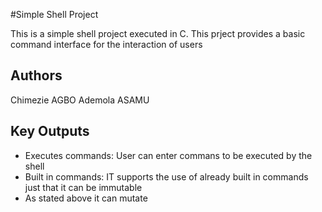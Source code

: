 #Simple Shell Project

This is a simple shell project executed in C. This prject provides a basic command interface for the interaction of users

## Authors
Chimezie AGBO
Ademola ASAMU

## Key Outputs
- Executes commands: User can enter commans to be executed by the shell
- Built in commands: IT supports the use of already built in commands just that it can be immutable
- As stated above it can mutate

